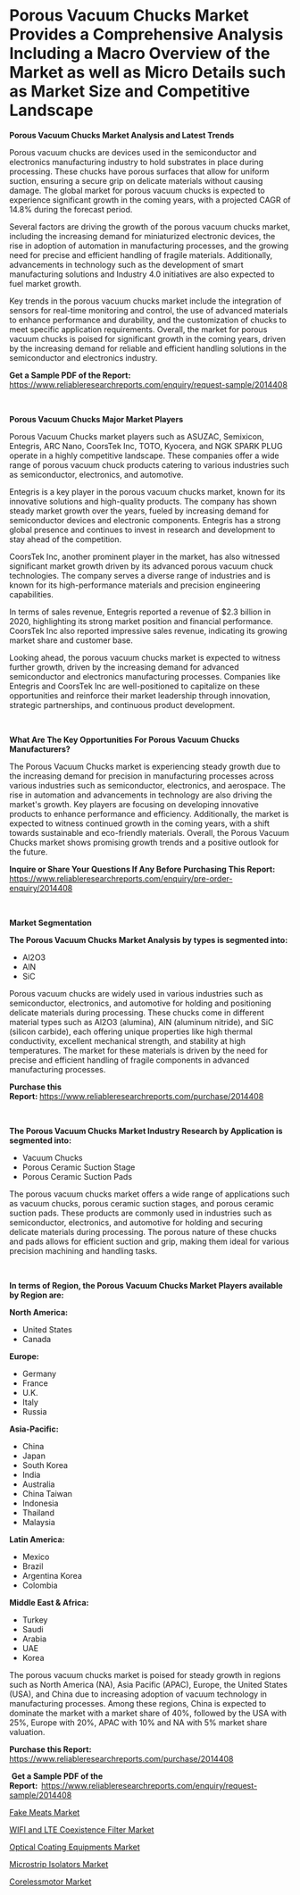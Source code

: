 <p><h1>Porous Vacuum Chucks Market Provides a Comprehensive Analysis Including a Macro Overview of the Market as well as Micro Details such as Market Size and Competitive Landscape</h1></p><p><strong>Porous Vacuum Chucks Market Analysis and Latest Trends</strong></p>
<p><p>Porous vacuum chucks are devices used in the semiconductor and electronics manufacturing industry to hold substrates in place during processing. These chucks have porous surfaces that allow for uniform suction, ensuring a secure grip on delicate materials without causing damage. The global market for porous vacuum chucks is expected to experience significant growth in the coming years, with a projected CAGR of 14.8% during the forecast period.</p><p>Several factors are driving the growth of the porous vacuum chucks market, including the increasing demand for miniaturized electronic devices, the rise in adoption of automation in manufacturing processes, and the growing need for precise and efficient handling of fragile materials. Additionally, advancements in technology such as the development of smart manufacturing solutions and Industry 4.0 initiatives are also expected to fuel market growth.</p><p>Key trends in the porous vacuum chucks market include the integration of sensors for real-time monitoring and control, the use of advanced materials to enhance performance and durability, and the customization of chucks to meet specific application requirements. Overall, the market for porous vacuum chucks is poised for significant growth in the coming years, driven by the increasing demand for reliable and efficient handling solutions in the semiconductor and electronics industry.</p></p>
<p><strong>Get a Sample PDF of the Report:&nbsp;</strong> <a href="https://www.reliableresearchreports.com/enquiry/request-sample/2014408">https://www.reliableresearchreports.com/enquiry/request-sample/2014408</a></p>
<p>&nbsp;</p>
<p><strong>Porous Vacuum Chucks Major Market Players</strong></p>
<p><p>Porous Vacuum Chucks market players such as ASUZAC, Semixicon, Entegris, ARC Nano, CoorsTek Inc, TOTO, Kyocera, and NGK SPARK PLUG operate in a highly competitive landscape. These companies offer a wide range of porous vacuum chuck products catering to various industries such as semiconductor, electronics, and automotive.</p><p>Entegris is a key player in the porous vacuum chucks market, known for its innovative solutions and high-quality products. The company has shown steady market growth over the years, fueled by increasing demand for semiconductor devices and electronic components. Entegris has a strong global presence and continues to invest in research and development to stay ahead of the competition.</p><p>CoorsTek Inc, another prominent player in the market, has also witnessed significant market growth driven by its advanced porous vacuum chuck technologies. The company serves a diverse range of industries and is known for its high-performance materials and precision engineering capabilities.</p><p>In terms of sales revenue, Entegris reported a revenue of $2.3 billion in 2020, highlighting its strong market position and financial performance. CoorsTek Inc also reported impressive sales revenue, indicating its growing market share and customer base.</p><p>Looking ahead, the porous vacuum chucks market is expected to witness further growth, driven by the increasing demand for advanced semiconductor and electronics manufacturing processes. Companies like Entegris and CoorsTek Inc are well-positioned to capitalize on these opportunities and reinforce their market leadership through innovation, strategic partnerships, and continuous product development.</p></p>
<p>&nbsp;</p>
<p><strong>What Are The Key Opportunities For Porous Vacuum Chucks Manufacturers?</strong></p>
<p><p>The Porous Vacuum Chucks market is experiencing steady growth due to the increasing demand for precision in manufacturing processes across various industries such as semiconductor, electronics, and aerospace. The rise in automation and advancements in technology are also driving the market's growth. Key players are focusing on developing innovative products to enhance performance and efficiency. Additionally, the market is expected to witness continued growth in the coming years, with a shift towards sustainable and eco-friendly materials. Overall, the Porous Vacuum Chucks market shows promising growth trends and a positive outlook for the future.</p></p>
<p><strong>Inquire or Share Your Questions If Any Before Purchasing This Report:</strong> <a href="https://www.reliableresearchreports.com/enquiry/pre-order-enquiry/2014408">https://www.reliableresearchreports.com/enquiry/pre-order-enquiry/2014408</a></p>
<p>&nbsp;</p>
<p><strong>Market Segmentation</strong></p>
<p><strong>The Porous Vacuum Chucks Market Analysis by types is segmented into:</strong></p>
<p><ul><li>Al2O3</li><li>AlN</li><li>SiC</li></ul></p>
<p><p>Porous vacuum chucks are widely used in various industries such as semiconductor, electronics, and automotive for holding and positioning delicate materials during processing. These chucks come in different material types such as Al2O3 (alumina), AlN (aluminum nitride), and SiC (silicon carbide), each offering unique properties like high thermal conductivity, excellent mechanical strength, and stability at high temperatures. The market for these materials is driven by the need for precise and efficient handling of fragile components in advanced manufacturing processes.</p></p>
<p><strong>Purchase this Report:&nbsp;</strong><a href="https://www.reliableresearchreports.com/purchase/2014408">https://www.reliableresearchreports.com/purchase/2014408</a></p>
<p>&nbsp;</p>
<p><strong>The Porous Vacuum Chucks Market Industry Research by Application is segmented into:</strong></p>
<p><ul><li>Vacuum Chucks</li><li>Porous Ceramic Suction Stage</li><li>Porous Ceramic Suction Pads</li></ul></p>
<p><p>The porous vacuum chucks market offers a wide range of applications such as vacuum chucks, porous ceramic suction stages, and porous ceramic suction pads. These products are commonly used in industries such as semiconductor, electronics, and automotive for holding and securing delicate materials during processing. The porous nature of these chucks and pads allows for efficient suction and grip, making them ideal for various precision machining and handling tasks.</p></p>
<p>&nbsp;</p>
<p><strong>In terms of Region, the Porous Vacuum Chucks Market Players available by Region are:</strong></p>
<p>
    <p> <strong> North America: </strong>
        <ul>
            <li>United States</li>
            <li>Canada</li>
        </ul>
        </p> 
    <p> <strong> Europe: </strong>
        <ul>
            <li>Germany</li>
            <li>France</li>
            <li>U.K.</li>
            <li>Italy</li>
            <li>Russia</li>
        </ul>
        </p> 
    <p> <strong> Asia-Pacific: </strong>
        <ul>
            <li>China</li>
            <li>Japan</li>
            <li>South Korea</li>
            <li>India</li>
            <li>Australia</li>
            <li>China Taiwan</li>
            <li>Indonesia</li>
            <li>Thailand</li>
            <li>Malaysia</li>
        </ul>
        </p> 
    <p> <strong> Latin America: </strong>
        <ul>
            <li>Mexico</li>
            <li>Brazil</li>
            <li>Argentina Korea</li>
            <li>Colombia</li>
        </ul>
        </p> 
    <p> <strong> Middle East & Africa: </strong>
        <ul>
            <li>Turkey</li>
            <li>Saudi</li>
            <li>Arabia</li>
            <li>UAE</li>
            <li>Korea</li>
        </ul>
    </p>
    </p>
<p><p>The porous vacuum chucks market is poised for steady growth in regions such as North America (NA), Asia Pacific (APAC), Europe, the United States (USA), and China due to increasing adoption of vacuum technology in manufacturing processes. Among these regions, China is expected to dominate the market with a market share of 40%, followed by the USA with 25%, Europe with 20%, APAC with 10% and NA with 5% market share valuation.</p></p>
<p><strong>Purchase this Report: </strong><a href="https://www.reliableresearchreports.com/purchase/2014408">https://www.reliableresearchreports.com/purchase/2014408</a></p>
<p>&nbsp;<strong>Get a Sample PDF of the Report:&nbsp;&nbsp;</strong><a href="https://www.reliableresearchreports.com/enquiry/request-sample/2014408">https://www.reliableresearchreports.com/enquiry/request-sample/2014408</a></p>
<p><strong></strong></p>
<p><p><a href="https://github.com/marloy8/Market-Research-Report-List-3/blob/main/fake-meats-market.md">Fake Meats Market</a></p><p><a href="https://github.com/WillieWoodard/Market-Research-Report-List-3/blob/main/wifi-and-lte-coexistence-filter-market.md">WIFI and LTE Coexistence Filter Market</a></p><p><a href="https://forested-sushi-9b0.notion.site/Optical-Coating-Equipments-Market-Research-Report-The-Key-To-Successful-Business-Strategy-Forecaste-f344f26b1fe04b71a6e2979a2e730bfa">Optical Coating Equipments Market</a></p><p><a href="https://view.publitas.com/reportprime-1/microstrip-isolators-market-centers-on-aspects-such-as-market-growth-market-share-market-opportunity-and-projected-forecasts-spanning-from-2024-to-2031/">Microstrip Isolators Market</a></p><p><a href="https://view.publitas.com/reportprime-1/corelessmotor-market-size-global-industry-overview-market-segmentation-and-forecast-2024-to-2031/">Corelessmotor Market</a></p></p>